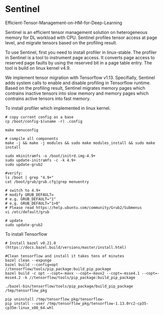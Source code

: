 # Sentinel
Efficient-Tensor-Management-on-HM-for-Deep-Learning

Sentinel is an efficient tensor management solution on heterogeneous memory for DL workload with CPU. Sentinel profiles tensor access at page level, and migrate tensors based on the profiling result.

To use Sentinel, first you need to install profiler in linux-stable. The profiler in Sentinel is a tool to instrument page access. It converts page access to reserved page faults by using the reserved bit in a page table entry. The tool is build on linux kernel v4.9.

We implement tensor migration with Tensorflow v1.13. Specifially, Sentinel adds system calls to enable and disable profiling in Tensorflow runtime. Based on the profiling result, Sentinel migrates memory pages which contrains inactive tensors into slow memory and memory pages which contrains active tensors into fast memory.

To install profiler which implemented in linux kernel.
```
# copy current config as a base
cp /boot/config-$(uname -r) .config

make menuconfig

# compile all components
make -j && make -j modules && sudo make modules_install && sudo make install

sudo mkinitramfs -o /boot/initrd.img-4.9+
sudo update-initramfs -c -k 4.9+
sudo update-grub2

#verify:
ls /boot | grep "4.9+"
cat /boot/grub/grub.cfg|grep menuentry

# switch to 4.9+
# modify GRUB_DEFAULT=
# e.g. GRUB_DEFAULT="1"
# e.g. GRUB_DEFAULT="1>0"
# Please read https://help.ubuntu.com/community/Grub2/Submenus
vi /etc/default/grub

# update
sudo update-grub2
```

To install Tensorflow 
```
# Install bazel v0.21.0 (https://docs.bazel.build/versions/master/install.html)

#Clean tensorflow and install it takes tens of minutes
bazel clean --expunge
bazel build --config=opt //tensorflow/tools/pip_package:build_pip_package
bazel build -c opt --copt=-mavx --copt=-mavx2 --copt=-msse4.1 --copt=-msse4.2 -k //tensorflow/tools/pip_package:build_pip_package

./bazel-bin/tensorflow/tools/pip_package/build_pip_package /tmp/tensorflow_pkg

pip uninstall /tmp/tensorflow_pkg/tensorflow-
pip install --user /tmp/tensorflow_pkg/tensorflow-1.13.0rc2-cp35-cp35m-linux_x86_64.whl
```
